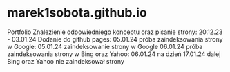 # marek1sobota.github.io
Portfolio
Znalezienie odpowiedniego konceptu oraz pisanie strony: 20.12.23 - 03.01.24
Dodanie do github pages: 05.01.24
próba zaindeksowania strony w Google: 05.01.24 
zaindeksowanie strony w Google 06.01.24
próba zaindeksowania strony w Bing oraz Yahoo: 06.01.24
na dzień 17.01.24 dalej Bing oraz Yahoo nie zaindeksował strony 
